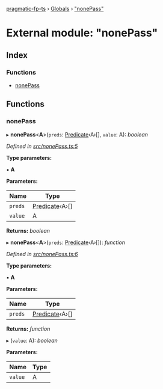 [pragmatic-fp-ts](../README.md) › [Globals](../globals.md) › ["nonePass"](_nonepass_.md)

# External module: "nonePass"

## Index

### Functions

* [nonePass](_nonepass_.md#nonepass)

## Functions

###  nonePass

▸ **nonePass**<**A**>(`preds`: [Predicate](_types_.md#predicate)‹A›[], `value`: A): *boolean*

*Defined in [src/nonePass.ts:5](https://github.com/hermann-p/pragmatic-fp-ts/blob/d50fca4/src/nonePass.ts#L5)*

**Type parameters:**

▪ **A**

**Parameters:**

Name | Type |
------ | ------ |
`preds` | [Predicate](_types_.md#predicate)‹A›[] |
`value` | A |

**Returns:** *boolean*

▸ **nonePass**<**A**>(`preds`: [Predicate](_types_.md#predicate)‹A›[]): *function*

*Defined in [src/nonePass.ts:6](https://github.com/hermann-p/pragmatic-fp-ts/blob/d50fca4/src/nonePass.ts#L6)*

**Type parameters:**

▪ **A**

**Parameters:**

Name | Type |
------ | ------ |
`preds` | [Predicate](_types_.md#predicate)‹A›[] |

**Returns:** *function*

▸ (`value`: A): *boolean*

**Parameters:**

Name | Type |
------ | ------ |
`value` | A |
